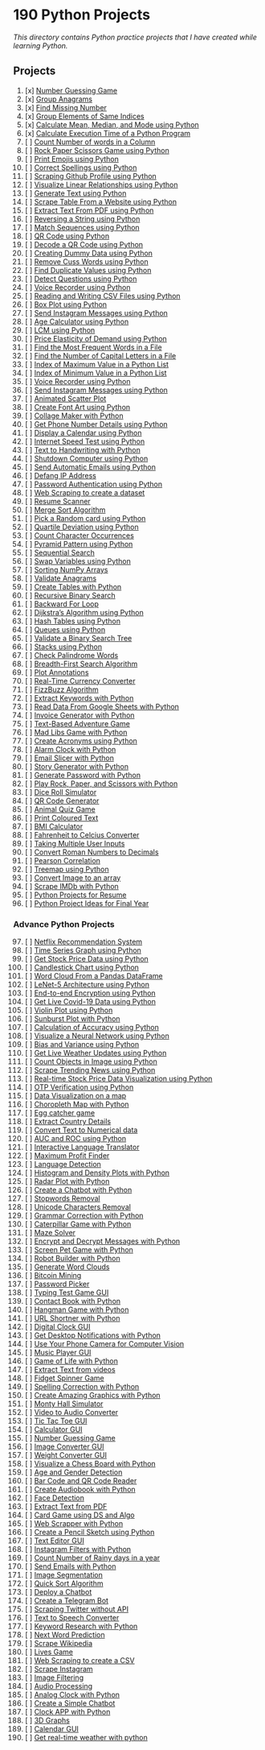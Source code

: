 # 190 Python Projects

_This directory contains Python practice projects that I have created while learning Python._

## Projects

1. [x] [Number Guessing Game](1_Number_guessing_game.py)
2. [x] [Group Anagrams](2_Group_Anagrams.py)
3. [x] [Find Missing Number](3_Find_missing_number.py)
4. [x] [Group Elements of Same Indices](4_Group_elements_of_same_indeces.py)
5. [x] [Calculate Mean, Median, and Mode using Python](5_Calculate_Mean_Median_Mode.py)
6. [x] [Calculate Execution Time of a Python Program](6_Execution_Time_of_program.py)
7. [ ] [Count Number of words in a Column](/)
8. [ ] [Rock Paper Scissors Game using Python](/)
9. [ ] [Print Emojis using Python](/)
10. [ ] [Correct Spellings using Python](/)
11. [ ] [Scraping Github Profile using Python](/)
12. [ ] [Visualize Linear Relationships using Python](/)
13. [ ] [Generate Text using Python](/)
14. [ ] [Scrape Table From a Website using Python](/)
15. [ ] [Extract Text From PDF using Python](/)
16. [ ] [Reversing a String using Python](/)
17. [ ] [Match Sequences using Python](/)
18. [ ] [QR Code using Python](/)
19. [ ] [Decode a QR Code using Python](/)
20. [ ] [Creating Dummy Data using Python](/)
21. [ ] [Remove Cuss Words using Python](/)
22. [ ] [Find Duplicate Values using Python](/)
23. [ ] [Detect Questions using Python](/)
24. [ ] [Voice Recorder using Python](/)
25. [ ] [Reading and Writing CSV Files using Python](/)
26. [ ] [Box Plot using Python](/)
27. [ ] [Send Instagram Messages using Python](/)
28. [ ] [Age Calculator using Python](/)
29. [ ] [LCM using Python](/)
30. [ ] [Price Elasticity of Demand using Python](/)
31. [ ] [Find the Most Frequent Words in a File](/)
32. [ ] [Find the Number of Capital Letters in a File](/)
33. [ ] [Index of Maximum Value in a Python List](/)
34. [ ] [Index of Minimum Value in a Python List](/)
35. [ ] [Voice Recorder using Python](/)
36. [ ] [Send Instagram Messages using Python](/)
37. [ ] [Animated Scatter Plot](/)
38. [ ] [Create Font Art using Python](/)
39. [ ] [Collage Maker with Python](/)
40. [ ] [Get Phone Number Details using Python](/)
41. [ ] [Display a Calendar using Python](/)
42. [ ] [Internet Speed Test using Python](/)
43. [ ] [Text to Handwriting with Python](/)
44. [ ] [Shutdown Computer using Python](/)
45. [ ] [Send Automatic Emails using Python](/)
46. [ ] [Defang IP Address](/)
47. [ ] [Password Authentication using Python](/)
48. [ ] [Web Scraping to create a dataset](/)
49. [ ] [Resume Scanner](/)
50. [ ] [Merge Sort Algorithm](/)
51. [ ] [Pick a Random card using Python](/)
52. [ ] [Quartile Deviation using Python](/)
53. [ ] [Count Character Occurrences](/)
54. [ ] [Pyramid Pattern using Python](/)
55. [ ] [Sequential Search](/)
56. [ ] [Swap Variables using Python](/)
57. [ ] [Sorting NumPy Arrays](/)
58. [ ] [Validate Anagrams](/)
59. [ ] [Create Tables with Python](/)
60. [ ] [Recursive Binary Search](/)
61. [ ] [Backward For Loop](/)
62. [ ] [Dijkstra’s Algorithm using Python](/)
63. [ ] [Hash Tables using Python](/)
64. [ ] [Queues using Python](/)
65. [ ] [Validate a Binary Search Tree](/)
66. [ ] [Stacks using Python](/)
67. [ ] [Check Palindrome Words](/)
68. [ ] [Breadth-First Search Algorithm](/)
69. [ ] [Plot Annotations](/)
70. [ ] [Real-Time Currency Converter](/)
71. [ ] [FizzBuzz Algorithm](/)
72. [ ] [Extract Keywords with Python](/)
73. [ ] [Read Data From Google Sheets with Python](/)
74. [ ] [Invoice Generator with Python](/)
75. [ ] [Text-Based Adventure Game](/)
76. [ ] [Mad Libs Game with Python](/)
77. [ ] [Create Acronyms using Python](/)
78. [ ] [Alarm Clock with Python](/)
79. [ ] [Email Slicer with Python](/)
80. [ ] [Story Generator with Python](/)
81. [ ] [Generate Password with Python](/)
82. [ ] [Play Rock, Paper, and Scissors with Python](/)
83. [ ] [Dice Roll Simulator](/)
84. [ ] [QR Code Generator](/)
85. [ ] [Animal Quiz Game](/)
86. [ ] [Print Coloured Text](/)
87. [ ] [BMI Calculator](/)
88. [ ] [Fahrenheit to Celcius Converter](/)
89. [ ] [Taking Multiple User Inputs](/)
90. [ ] [Convert Roman Numbers to Decimals](/)
91. [ ] [Pearson Correlation](/)
92. [ ] [Treemap using Python](/)
93. [ ] [Convert Image to an array](/)
94. [ ] [Scrape IMDb with Python](/)
95. [ ] [Python Projects for Resume](/)
96. [ ] [Python Project Ideas for Final Year](/)

### Advance Python Projects

97. [ ] [Netflix Recommendation System](/)
98. [ ] [Time Series Graph using Python](/)
99. [ ] [Get Stock Price Data using Python](/)
100.  [ ] [Candlestick Chart using Python](/)
101.  [ ] [Word Cloud From a Pandas DataFrame](/)
102.  [ ] [LeNet-5 Architecture using Python](/)
103.  [ ] [End-to-end Encryption using Python](/)
104.  [ ] [Get Live Covid-19 Data using Python](/)
105.  [ ] [Violin Plot using Python](/)
106.  [ ] [Sunburst Plot with Python](/)
107.  [ ] [Calculation of Accuracy using Python](/)
108.  [ ] [Visualize a Neural Network using Python](/)
109.  [ ] [Bias and Variance using Python](/)
110.  [ ] [Get Live Weather Updates using Python](/)
111.  [ ] [Count Objects in Image using Python](/)
112.  [ ] [Scrape Trending News using Python](/)
113.  [ ] [Real-time Stock Price Data Visualization using Python](/)
114.  [ ] [OTP Verification using Python](/)
115.  [ ] [Data Visualization on a map](/)
116.  [ ] [Choropleth Map with Python](/)
117.  [ ] [Egg catcher game](/)
118.  [ ] [Extract Country Details](/)
119.  [ ] [Convert Text to Numerical data](/)
120.  [ ] [AUC and ROC using Python](/)
121.  [ ] [Interactive Language Translator](/)
122.  [ ] [Maximum Profit Finder](/)
123.  [ ] [Language Detection](/)
124.  [ ] [Histogram and Density Plots with Python](/)
125.  [ ] [Radar Plot with Python](/)
126.  [ ] [Create a Chatbot with Python](/)
127.  [ ] [Stopwords Removal](/)
128.  [ ] [Unicode Characters Removal](/)
129.  [ ] [Grammar Correction with Python](/)
130.  [ ] [Caterpillar Game with Python](/)
131.  [ ] [Maze Solver](/)
132.  [ ] [Encrypt and Decrypt Messages with Python](/)
133.  [ ] [Screen Pet Game with Python](/)
134.  [ ] [Robot Builder with Python](/)
135.  [ ] [Generate Word Clouds](/)
136.  [ ] [Bitcoin Mining](/)
137.  [ ] [Password Picker](/)
138.  [ ] [Typing Test Game GUI](/)
139.  [ ] [Contact Book with Python](/)
140.  [ ] [Hangman Game with Python](/)
141.  [ ] [URL Shortner with Python](/)
142.  [ ] [Digital Clock GUI](/)
143.  [ ] [Get Desktop Notifications with Python](/)
144.  [ ] [Use Your Phone Camera for Computer Vision](/)
145.  [ ] [Music Player GUI](/)
146.  [ ] [Game of Life with Python](/)
147.  [ ] [Extract Text from videos](/)
148.  [ ] [Fidget Spinner Game](/)
149.  [ ] [Spelling Correction with Python](/)
150.  [ ] [Create Amazing Graphics with Python](/)
151.  [ ] [Monty Hall Simulator](/)
152.  [ ] [Video to Audio Converter](/)
153.  [ ] [Tic Tac Toe GUI](/)
154.  [ ] [Calculator GUI](/)
155.  [ ] [Number Guessing Game](/)
156.  [ ] [Image Converter GUI](/)
157.  [ ] [Weight Converter GUI](/)
158.  [ ] [Visualize a Chess Board with Python](/)
159.  [ ] [Age and Gender Detection](/)
160.  [ ] [Bar Code and QR Code Reader](/)
161.  [ ] [Create Audiobook with Python](/)
162.  [ ] [Face Detection](/)
163.  [ ] [Extract Text from PDF](/)
164.  [ ] [Card Game using DS and Algo](/)
165.  [ ] [Web Scrapper with Python](/)
166.  [ ] [Create a Pencil Sketch using Python](/)
167.  [ ] [Text Editor GUI](/)
168.  [ ] [Instagram Filters with Python](/)
169.  [ ] [Count Number of Rainy days in a year](/)
170.  [ ] [Send Emails with Python](/)
171.  [ ] [Image Segmentation](/)
172.  [ ] [Quick Sort Algorithm](/)
173.  [ ] [Deploy a Chatbot](/)
174.  [ ] [Create a Telegram Bot](/)
175.  [ ] [Scraping Twitter without API](/)
176.  [ ] [Text to Speech Converter](/)
177.  [ ] [Keyword Research with Python](/)
178.  [ ] [Next Word Prediction](/)
179.  [ ] [Scrape Wikipedia](/)
180.  [ ] [Lives Game](/)
181.  [ ] [Web Scraping to create a CSV](/)
182.  [ ] [Scrape Instagram](/)
183.  [ ] [Image Filtering](/)
184.  [ ] [Audio Processing](/)
185.  [ ] [Analog Clock with Python](/)
186.  [ ] [Create a Simple Chatbot](/)
187.  [ ] [Clock APP with Python](/)
188.  [ ] [3D Graphs](/)
189.  [ ] [Calendar GUI](/)
190.  [ ] [Get real-time weather with python](/)
